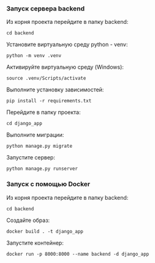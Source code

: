 ### Запуск сервера backend
Из корня проекта перейдите в папку backend:
```
cd backend
```
Установите виртуальную среду python - venv:
```
python -m venv .venv
```
Активируйте виртуальную среду (Windows):
```
source .venv/Scripts/activate
```
Выполните установку зависимостей:
```
pip install -r requirements.txt
```
Перейдите в папку проекта:
```
cd django_app
```
Выполните миграции:
```
python manage.py migrate
```
Запустите сервер:
```
python manage.py runserver
```
### Запуск с помощью Docker
Из корня проекта перейдите в папку backend:
```
cd backend
```
Создайте образ:
```
docker build . -t django_app
```
Запустите контейнер:
```
docker run -p 8000:8000 --name backend -d django_app
```
